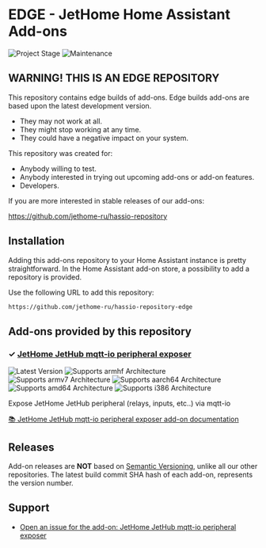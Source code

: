 # EDGE - JetHome Home Assistant Add-ons

![Project Stage][project-stage-shield]
![Maintenance][maintenance-shield]

## WARNING! THIS IS AN EDGE REPOSITORY

This  repository contains edge builds of add-ons. Edge
builds add-ons are based upon the latest development version.

- They may not work at all.
- They might stop working at any time.
- They could have a negative impact on your system.

This repository was created for:

- Anybody willing to test.
- Anybody interested in trying out upcoming add-ons or add-on features.
- Developers.

If you are more interested in stable releases of our add-ons:

<https://github.com/jethome-ru/hassio-repository>

## Installation

Adding this add-ons repository to your Home Assistant instance is
pretty straightforward. In the Home Assistant add-on store,
a possibility to add a repository is provided.

Use the following URL to add this repository:

```txt
https://github.com/jethome-ru/hassio-repository-edge
```

## Add-ons provided by this repository

### &#10003; [JetHome JetHub mqtt-io peripheral exposer][addon-hassio-addon-jethub-mqtt-io]

![Latest Version][hassio-addon-jethub-mqtt-io-version-shield]
![Supports armhf Architecture][hassio-addon-jethub-mqtt-io-armhf-shield]
![Supports armv7 Architecture][hassio-addon-jethub-mqtt-io-armv7-shield]
![Supports aarch64 Architecture][hassio-addon-jethub-mqtt-io-aarch64-shield]
![Supports amd64 Architecture][hassio-addon-jethub-mqtt-io-amd64-shield]
![Supports i386 Architecture][hassio-addon-jethub-mqtt-io-i386-shield]

Expose JetHome JetHub peripheral (relays, inputs, etc..) via mqtt-io

[:books: JetHome JetHub mqtt-io peripheral exposer add-on documentation][addon-doc-hassio-addon-jethub-mqtt-io]

## Releases

Add-on releases are **NOT** based on [Semantic Versioning][semver], unlike
all our other repositories. The latest build commit SHA hash of each
add-on, represents the version number.

## Support

- [Open an issue for the add-on: JetHome JetHub mqtt-io peripheral exposer][hassio-addon-jethub-mqtt-io-issue]

[addon-hassio-addon-jethub-mqtt-io]: https://github.com/jethome-ru/hassio-addon-jethub-mqtt-io/tree/5beb68a
[addon-doc-hassio-addon-jethub-mqtt-io]: https://github.com/jethome-ru/hassio-addon-jethub-mqtt-io/blob/5beb68a/README.md
[hassio-addon-jethub-mqtt-io-issue]: https://github.com/jethome-ru/hassio-addon-jethub-mqtt-io/issues
[hassio-addon-jethub-mqtt-io-version-shield]: https://img.shields.io/badge/version-5beb68a-blue.svg
[hassio-addon-jethub-mqtt-io-aarch64-shield]: https://img.shields.io/badge/aarch64-yes-green.svg
[hassio-addon-jethub-mqtt-io-amd64-shield]: https://img.shields.io/badge/amd64-no-red.svg
[hassio-addon-jethub-mqtt-io-armhf-shield]: https://img.shields.io/badge/armhf-no-red.svg
[hassio-addon-jethub-mqtt-io-armv7-shield]: https://img.shields.io/badge/armv7-no-red.svg
[hassio-addon-jethub-mqtt-io-i386-shield]: https://img.shields.io/badge/i386-no-red.svg

[issue]: https://github.com/jethome-ru/hassio-repository-edge/issues
[license-shield]: https://img.shields.io/github/license/jethome-ru/hassio-repository-edge.svg
[maintenance-shield]: https://img.shields.io/maintenance/yes/2021.svg
[project-stage-shield]: https://img.shields.io/badge/project%20stage-experimental-yellow.svg
[reddit]: https://reddit.com/r/homeassistant
[semver]: http://semver.org/spec/v2.0.0.html